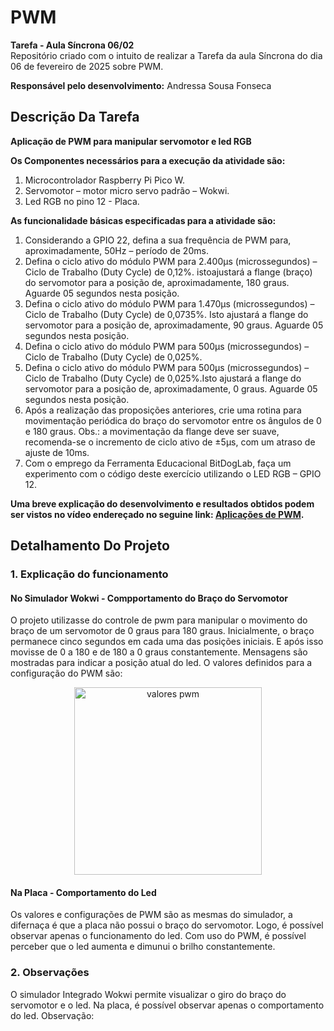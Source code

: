 # PWM

__Tarefa - Aula Síncrona 06/02__<br>
Repositório criado com o intuito de realizar a Tarefa da aula Síncrona do dia 06 de fevereiro de 2025 sobre PWM.

__Responsável pelo desenvolvimento:__
Andressa Sousa Fonseca

## Descrição Da Tarefa 
__Aplicação de PWM para manipular servomotor e led RGB__  <br>

__Os Componentes necessários para a execução da atividade são:__

1) Microcontrolador Raspberry Pi Pico W.
2) Servomotor – motor micro servo padrão – Wokwi. 
3) Led RGB no pino 12 - Placa.

__As funcionalidade básicas especificadas para a atividade são:__

1) Considerando a GPIO 22, defina a sua frequência de PWM para, aproximadamente, 50Hz – período de 20ms. 
2) Defina o ciclo ativo do módulo PWM para 2.400µs (microssegundos) – Ciclo de Trabalho (Duty Cycle) de 0,12%. istoajustará a flange (braço) do servomotor para a posição de, aproximadamente, 180 graus. Aguarde 05 segundos nesta posição. 
3) Defina o ciclo ativo do módulo PWM para 1.470µs (microssegundos) – Ciclo de Trabalho (Duty Cycle) de 0,0735%. Isto ajustará a flange do servomotor para a posição de, aproximadamente, 90 graus. Aguarde 05 segundos nesta posição. 
4) Defina o ciclo ativo do módulo PWM para 500µs (microssegundos) – Ciclo de Trabalho (Duty Cycle) de 0,025%.
5) Defina o ciclo ativo do módulo PWM para 500µs (microssegundos) – Ciclo de Trabalho (Duty Cycle) de 0,025%.Isto ajustará a flange do servomotor para a posição de, aproximadamente, 0 graus. Aguarde 05 segundos nesta posição.
5) Após a realização das proposições anteriores, crie uma rotina para movimentação periódica do braço do servomotor entre os ângulos de 0 e 180 graus. Obs.: a movimentação da flange deve ser suave, recomenda-se o incremento de ciclo ativo de ±5µs, com um atraso de ajuste de 10ms.
6) Com o emprego da Ferramenta Educacional BitDogLab, faça um experimento com o código deste exercício utilizando o LED RGB – GPIO 12.


__Uma breve explicação do desenvolvimento e resultados obtidos podem ser vistos no vídeo endereçado no seguine link: [Aplicações de PWM]().__

## Detalhamento Do Projeto

### 1. Explicação do funcionamento

#### No Simulador Wokwi - Compportamento do Braço do Servomotor
O projeto utilizasse do controle de pwm para manipular o movimento do braço de um servomotor de 0 graus para 180 graus. Inicialmente, o braço permanece cinco segundos em cada uma das posições iniciais. E após isso movisse de 0 a 180 e de 180 a 0 graus constantemente. 
Mensagens são mostradas para indicar a posição atual do led. 
O valores definidos para a configuração do PWM são: 
<div align="center">
  <img src="https://github.com/user-attachments/assets/e2c5c290-4717-4f52-8143-30f35431bf90" alt="valores pwm" width="300"/>
</div>

#### Na Placa - Comportamento do Led

Os valores e configurações de PWM são as mesmas do simulador, a difernaça é que a placa não possui o braço do servomotor. Logo, é possível observar apenas o funcionamento do led. 
Com uso do PWM, é possível perceber que o led aumenta e dimunui o brilho constantemente. 


### 2. Observações

O simulador Integrado Wokwi permite visualizar o giro do braço do servomotor e o led. Na placa, é possível observar apenas o comportamento do led.
Observação: 

